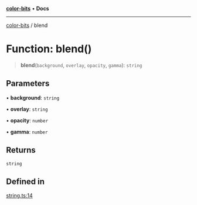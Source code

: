 [**color-bits**](../README.md) • **Docs**

***

[color-bits](../README.md) / blend

# Function: blend()

> **blend**(`background`, `overlay`, `opacity`, `gamma`): `string`

## Parameters

• **background**: `string`

• **overlay**: `string`

• **opacity**: `number`

• **gamma**: `number`

## Returns

`string`

## Defined in

[string.ts:14](https://github.com/romgrk/color-bits/blob/e6e18569fa37645f22dd4f4c831dece10d0dd00b/src/string.ts#L14)
